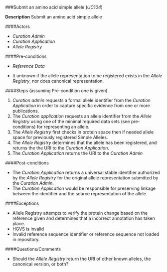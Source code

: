 ###Submit an amino acid simple allele (*UC104*)

**Description**
Submit an amino acid simple allele

####Actors
- *Curation Admin* 
- *Curation Application*
- *Allele Registry*

####Pre-conditions
- *Reference Data*

- It unknown if the allele representation to be registered exists in the *Allele Registry*, nor does canonical representation.

####Steps (assuming Pre-condition one is given).
1. *Curation admin* requests a formal allele identifier from the *Curation Application* in order to capture specific evidence from one or more publications.
2. The *Curation application* requests an allele identifier from the *Allele Registry* using one of the minimal required data sets (see pre-conditions) for representing an allele.
3. The *Allele Registry* first checks in protein space then if needed allele space for previously registered Simple Alleles.
4. The *Allele Registry* determines that the allele has been registered, and returns the the URI to the *Curation Application*.
5. The *Curation Application* returns the URI to the *Curation Admin*

####Post-conditions
- The *Curation Application* returns a universal stable identifier authorized by the *Allele Registry* for the original allele representation submitted by the *Curation Admin*.  
- The *Curation Application* would be responsible for preserving linkage between the identifier and the source representation of the allele.

####Exceptions
- Allele Registry attempts to verify the protein change based on the reference given and determines that a incorrect annotation has taken place.
- HGVS is invalid
- Invalid reference sequence identifier or reference sequence not loaded in repository.

####Questions/Comments
- Should the *Allele Registry* return the URI of other known alleles, the canonical version, or both?
